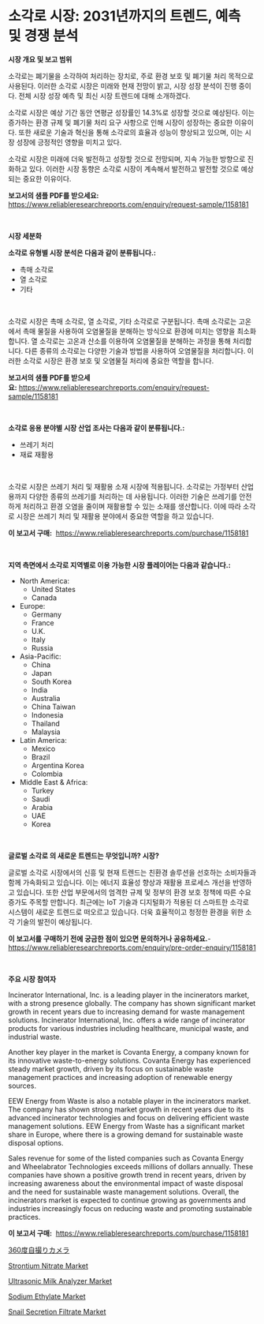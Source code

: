 <p><h1>소각로 시장: 2031년까지의 트렌드, 예측 및 경쟁 분석</h1></p><p><strong>시장 개요 및 보고 범위</strong></p>
<p><p>소각로는 폐기물을 소각하여 처리하는 장치로, 주로 환경 보호 및 폐기물 처리 목적으로 사용된다. 이러한 소각로 시장은 미래와 현재 전망이 밝고, 시장 성장 분석이 진행 중이다. 전체 시장 성장 예측 및 최신 시장 트렌드에 대해 소개하겠다.</p><p>소각로 시장은 예상 기간 동안 연평균 성장률인 14.3%로 성장할 것으로 예상된다. 이는 증가하는 환경 규제 및 폐기물 처리 요구 사항으로 인해 시장이 성장하는 중요한 이유이다. 또한 새로운 기술과 혁신을 통해 소각로의 효율과 성능이 향상되고 있으며, 이는 시장 성장에 긍정적인 영향을 미치고 있다.</p><p>소각로 시장은 미래에 더욱 발전하고 성장할 것으로 전망되며, 지속 가능한 방향으로 진화하고 있다. 이러한 시장 동향은 소각로 시장이 계속해서 발전하고 발전할 것으로 예상되는 중요한 이유이다.</p></p>
<p><strong>보고서의 샘플 PDF를 받으세요:</strong> <a href="https://www.reliableresearchreports.com/enquiry/request-sample/1158181">https://www.reliableresearchreports.com/enquiry/request-sample/1158181</a></p>
<p>&nbsp;</p>
<p><strong>시장 세분화</strong></p>
<p><strong>소각로 유형별 시장 분석은 다음과 같이 분류됩니다.:</strong></p>
<p><ul><li>촉매 소각로</li><li>열 소각로</li><li>기타</li></ul></p>
<p>&nbsp;</p>
<p><p>소각로 시장은 촉매 소각로, 열 소각로, 기타 소각로로 구분됩니다. 촉매 소각로는 고온에서 촉매 물질을 사용하여 오염물질을 분해하는 방식으로 환경에 미치는 영향을 최소화합니다. 열 소각로는 고온과 산소를 이용하여 오염물질을 분해하는 과정을 통해 처리합니다. 다른 종류의 소각로는 다양한 기술과 방법을 사용하여 오염물질을 처리합니다. 이러한 소각로 시장은 환경 보호 및 오염물질 처리에 중요한 역할을 합니다.</p></p>
<p><strong>보고서의 샘플 PDF를 받으세요:</strong>&nbsp;<a href="https://www.reliableresearchreports.com/enquiry/request-sample/1158181">https://www.reliableresearchreports.com/enquiry/request-sample/1158181</a></p>
<p>&nbsp;</p>
<p><strong> 소각로 응용 분야별 시장 산업 조사는 다음과 같이 분류됩니다.:</strong></p>
<p><ul><li>쓰레기 처리</li><li>재료 재활용</li></ul></p>
<p>&nbsp;</p>
<p><p>소각로 시장은 쓰레기 처리 및 재활용 소재 시장에 적용됩니다. 소각로는 가정부터 산업용까지 다양한 종류의 쓰레기를 처리하는 데 사용됩니다. 이러한 기술은 쓰레기를 안전하게 처리하고 환경 오염을 줄이며 재활용할 수 있는 소재를 생산합니다. 이에 따라 소각로 시장은 쓰레기 처리 및 재활용 분야에서 중요한 역할을 하고 있습니다.</p></p>
<p><strong>이 보고서 구매:</strong>&nbsp; <a href="https://www.reliableresearchreports.com/purchase/1158181">https://www.reliableresearchreports.com/purchase/1158181</a></p>
<p>&nbsp;</p>
<p><strong>지역 측면에서 소각로 지역별로 이용 가능한 시장 플레이어는 다음과 같습니다.:</strong></p>
<p><ul>
    <li>
        North America:
        <ul>
            <li>United States</li>
            <li>Canada</li>
        </ul>
    </li>
    <li>
        Europe:
        <ul>
            <li>Germany</li>
            <li>France</li>
            <li>U.K.</li>
            <li>Italy</li>
            <li>Russia</li>
        </ul>
    </li>
    <li>
        Asia-Pacific:
        <ul>
            <li>China</li>
            <li>Japan</li>
            <li>South Korea</li>
            <li>India</li>
            <li>Australia</li>
            <li>China Taiwan</li>
            <li>Indonesia</li>
            <li>Thailand</li>
            <li>Malaysia</li>
        </ul>
    </li>
    <li>
        Latin America:
        <ul>
            <li>Mexico</li>
            <li>Brazil</li>
            <li>Argentina Korea</li>
            <li>Colombia</li>
        </ul>
    </li>
    <li>
        Middle East & Africa:
        <ul>
            <li>Turkey</li>
            <li>Saudi</li>
            <li>Arabia</li>
            <li>UAE</li>
            <li>Korea</li>
        </ul>
    </li>
    </ul></p>
<p>&nbsp;</p>
<p><strong>글로벌 소각로 의 새로운 트렌드는 무엇입니까? 시장?</strong></p>
<p><p>글로벌 소각로 시장에서의 신흥 및 현재 트렌드는 친환경 솔루션을 선호하는 소비자들과 함께 가속화되고 있습니다. 이는 에너지 효율성 향상과 재활용 프로세스 개선을 반영하고 있습니다. 또한 산업 부문에서의 엄격한 규제 및 정부의 환경 보호 정책에 따른 수요 증가도 주목할 만합니다. 최근에는 IoT 기술과 디지털화가 적용된 더 스마트한 소각로 시스템이 새로운 트렌드로 떠오르고 있습니다. 더욱 효율적이고 청정한 환경을 위한 소각 기술의 발전이 예상됩니다.</p></p>
<p><strong>이 보고서를 구매하기 전에 궁금한 점이 있으면 문의하거나 공유하세요.</strong>- <a href="https://www.reliableresearchreports.com/enquiry/pre-order-enquiry/1158181">https://www.reliableresearchreports.com/enquiry/pre-order-enquiry/1158181</a></p>
<p>&nbsp;</p>
<p><strong>주요 시장 참여자</strong></p>
<p><p>Incinerator International, Inc. is a leading player in the incinerators market, with a strong presence globally. The company has shown significant market growth in recent years due to increasing demand for waste management solutions. Incinerator International, Inc. offers a wide range of incinerator products for various industries including healthcare, municipal waste, and industrial waste.</p><p>Another key player in the market is Covanta Energy, a company known for its innovative waste-to-energy solutions. Covanta Energy has experienced steady market growth, driven by its focus on sustainable waste management practices and increasing adoption of renewable energy sources.</p><p>EEW Energy from Waste is also a notable player in the incinerators market. The company has shown strong market growth in recent years due to its advanced incinerator technologies and focus on delivering efficient waste management solutions. EEW Energy from Waste has a significant market share in Europe, where there is a growing demand for sustainable waste disposal options.</p><p>Sales revenue for some of the listed companies such as Covanta Energy and Wheelabrator Technologies exceeds millions of dollars annually. These companies have shown a positive growth trend in recent years, driven by increasing awareness about the environmental impact of waste disposal and the need for sustainable waste management solutions. Overall, the incinerators market is expected to continue growing as governments and industries increasingly focus on reducing waste and promoting sustainable practices.</p></p>
<p><strong>이 보고서 구매:</strong>&nbsp;&nbsp;<a href="https://www.reliableresearchreports.com/purchase/1158181">https://www.reliableresearchreports.com/purchase/1158181</a></p>
<p><p><a href="https://github.com/lrlmopnhwd79300/Market-Research-Report-List-1/blob/main/1935609191348.md">360度自撮りカメラ</a></p><p><a href="https://github.com/abdelrhmankishk22/Market-Research-Report-List-3/blob/main/strontium-nitrate-market.md">Strontium Nitrate Market</a></p><p><a href="https://view.publitas.com/reportprime-1/ultrasonic-milk-analyzer-market-research-report-reveals-the-latest-trends-and-opportunities-of-this-market-for-period-from-2023-2030/">Ultrasonic Milk Analyzer Market</a></p><p><a href="https://github.com/ChiragRp1/Market-Research-Report-List-3/blob/main/sodium-ethylate-market.md">Sodium Ethylate Market</a></p><p><a href="https://valiant-lunge-8fe.notion.site/Snail-Secretion-Filtrate-Market-Size-Reflecting-a-Forecast-Till-2031-Market-By-Type-By-Application-888e0b7cbec746cbb288e46b5088a84e">Snail Secretion Filtrate Market</a></p></p>
